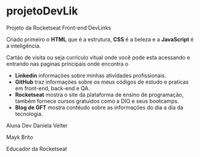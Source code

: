 # projetoDevLik

Projeto da Rocketseat Front-end DevLinks

Criado primeiro o **HTML** que é a estrutura, **CSS** é a beleza e a **JavaScript** é a inteligência.  

Cartão de visita ou seja curriculo vitual onde você pode esta acessando e entrando nas paginas principais onde encontra o 
* **Linkedin** informações sobre minhas atividades profissionais.
* **GitHub** traz informações sobre os meus códigos de estudo e praticas em front-end, back-end e QA.
* **Rocketseat** mostra o site da plataforma de ensino de programação, também fornece cursos gratuidos como a DIO e seus bootcamps.
* **Blog de GFT** mostra contéudo sobre as informações do dia a dia da tecnologia.



Aluna Dev Daniela Velter


 Mayk Brito 

Educador da Rocketseat





